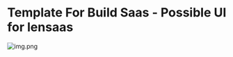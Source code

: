 

# Template For Build Saas - Possible UI for lensaas

![img.png](https://cdn.dribbble.com/userupload/5760511/file/original-17f0215ab061e4427a746a6a8a2c2b4e.png)
